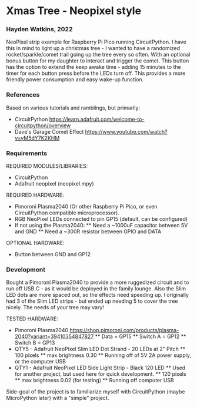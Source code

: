 # Xmas Tree - Neopixel style
### Hayden Watkins, 2022

NeoPixel strip example for Raspberry Pi Pico running CircuitPython. I have this in mind to light up a christmas tree - I wanted to have a randomized rocket/sparkle/comet trail going up the tree every so often. With an optional bonus button for my daughter to interact and trigger the comet. This button has the option to extend the keep awake time - adding 15 minutes to the timer for each button press before the LEDs turn off. This provides a more friendly power consumption and easy wake-up function.


### References

Based on various tutorials and ramblings, but primarily:
* CircuitPython https://learn.adafruit.com/welcome-to-circuitpython/overview
* Dave's Garage Comet Effect https://www.youtube.com/watch?v=yM5dY7K2KHM


### Requirements

REQUIRED MODULES/LIBRARIES:
* CircuitPython
* Adafruit neopixel (neopixel.mpy)

REQUIRED HARDWARE:
* Pimoroni Plasma2040 (Or other Raspberry Pi Pico, or even CircuitPython compatible microprocessor).
* RGB NeoPixel LEDs connected to pin GP15 (default, can be configured)
* If not using the Plasma2040:
** Need a ~1000uF capacitor between 5V and GND
** Need a ~300R resistor between GPIO and DATA


OPTIONAL HARDWARE:
* Button between GND and GP12


### Development

Bought a Pimoroni Plasma2040 to provide a more ruggedized circuit and to run off USB C - as it would be deployed in the family lounge. Also the Slim LED dots are more spaced out, so the effects need speeding up.
I originally had 3 of the Slim LED strips - but ended up needing 5 to cover the tree nicely. The needs of your tree may vary!

TESTED HARDWARE:
* Pimoroni Plasma2040 https://shop.pimoroni.com/products/plasma-2040?variant=39410354847827
** Data = GP15
** Switch A = GP12
** Switch B = GP13
* QTY5 - Adafruit NeoPixel Slim LED Dot Strand - 20 LEDs at 2" Pitch
** 100 pixels
** max brightness 0.30
** Running off of 5V 2A power supply, or the computer USB
* QTY1 - Adafruit NeoPixel LED Side Light Strip - Black 120 LED
** Used for another project, but used here for quick development.
** 120 pixels
** max brightness 0.02 (for testing)
** Running off computer USB

Side-goal of the project is to familiarize myself with CircuitPython (maybe MicroPython later) with a "simple" project.
